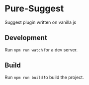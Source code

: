# Pure-Suggest

Suggest plugin written on vanilla js

## Development

Run `npm run watch` for a dev server.

## Build

Run `npm run build` to build the project.
